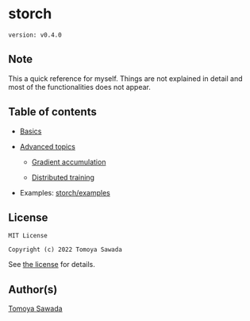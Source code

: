 # storch

```text
version: v0.4.0
```

## Note

This a quick reference for myself. Things are not explained in detail and most of the functionalities does not appear.

## Table of contents

- [Basics](./Basics.md)

- [Advanced topics](./Advanced.md)

    - [Gradient accumulation](./Advanced.md#gradient-accumulation)

    - [Distributed training](./Advanced.md#distributed-training)

- Examples: [storch/examples](../examples)

## License

```text
MIT License

Copyright (c) 2022 Tomoya Sawada
```


See [the license](../LICENSE) for details.

## Author(s)

[Tomoya Sawada](https://github.com/STomoya)
